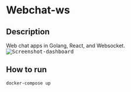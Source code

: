# Webchat-ws

## Description  
  Web chat apps in Golang, React, and Websocket. 
  <kbd>![Screenshot-dashboard](https://github.com/fabricio-oliveira/webchat-ws/assets/5975577/40b56ef7-2232-4754-8875-6f0f38f354fa)</kbd>

## How to run 
  `docker-compose up`
